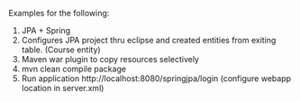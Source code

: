 Examples for the following:
1. JPA + Spring
2. Configures JPA project thru eclipse and created entities from exiting table. (Course entity)
3. Maven war plugin to copy resources selectively
4. mvn clean compile package
5. Run application http://localhost:8080/springjpa/login (configure webapp location in server.xml)